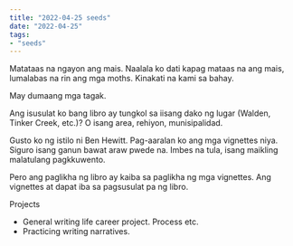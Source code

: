 ```yaml
---
title: "2022-04-25 seeds"
date: "2022-04-25"
tags:
- "seeds"
---
```


Matataas na ngayon ang mais. Naalala ko dati kapag mataas na ang mais, lumalabas na rin ang mga moths. Kinakati na kami sa bahay.

May dumaang mga tagak.

Ang isusulat ko bang libro ay tungkol sa iisang dako ng lugar (Walden, Tinker Creek, etc.)? O isang area, rehiyon, munisipalidad.

Gusto ko ng istilo ni Ben Hewitt. Pag-aaralan ko ang mga vignettes niya. Siguro isang ganun bawat araw pwede na. Imbes na tula, isang maikling malatulang pagkkuwento.

Pero ang paglikha ng libro ay kaiba sa paglikha ng mga vignettes. Ang vignettes at dapat iba sa pagsusulat pa ng libro.

Projects
- General writing life career project. Process etc.
- Practicing writing narratives.